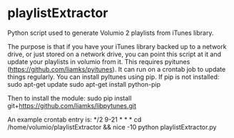 # playlistExtractor

Python script used to generate Volumio 2 playlists from iTunes library.

The purpose is that if you have your iTunes library backed up to a network drive, or just stored on a network drive, you can point this script at it and update your playlists in volumio from it.
This requires pyitunes (https://github.com/liamks/pyitunes). It can run on a crontab job to update things regularly.
You can install pyItunes using pip. If pip is not installed:
sudo apt-get update
sudo apt-get install python-pip

Then to install the module:
sudo pip install git+https://github.com/liamks/libpytunes.git

An example crontab entry is:
\*/2 9-21 \* \* \* cd /home/volumio/playlistExtractor && nice -10 python playlistExtractor.py
